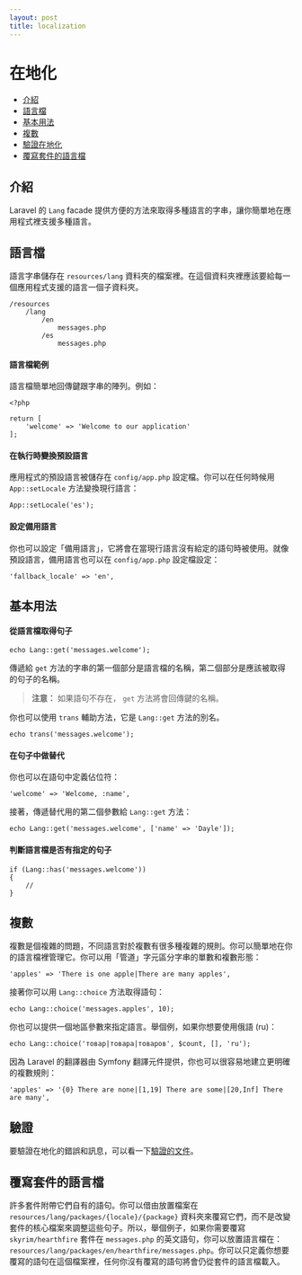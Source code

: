 ```yaml
---
layout: post
title: localization
---
```

# 在地化

- [介紹](#introduction)
- [語言檔](#language-files)
- [基本用法](#basic-usage)
- [複數](#pluralization)
- [驗證在地化](#validation)
- [覆寫套件的語言檔](#overriding-package-language-files)

<a name="introduction"></a>
## 介紹

Laravel 的 `Lang` facade 提供方便的方法來取得多種語言的字串，讓你簡單地在應用程式裡支援多種語言。

<a name="language-files"></a>
## 語言檔

語言字串儲存在 `resources/lang` 資料夾的檔案裡。在這個資料夾裡應該要給每一個應用程式支援的語言一個子資料夾。

	/resources
		/lang
			/en
				messages.php
			/es
				messages.php

#### 語言檔範例

語言檔簡單地回傳鍵跟字串的陣列。例如：

	<?php

	return [
		'welcome' => 'Welcome to our application'
	];

#### 在執行時變換預設語言

應用程式的預設語言被儲存在 `config/app.php` 設定檔。你可以在任何時候用 `App::setLocale` 方法變換現行語言：

	App::setLocale('es');

#### 設定備用語言

你也可以設定「備用語言」，它將會在當現行語言沒有給定的語句時被使用。就像預設語言，備用語言也可以在 `config/app.php` 設定檔設定：

	'fallback_locale' => 'en',

<a name="basic-usage"></a>
## 基本用法

#### 從語言檔取得句子

	echo Lang::get('messages.welcome');

傳遞給 `get` 方法的字串的第一個部分是語言檔的名稱，第二個部分是應該被取得的句子的名稱。

> **注意：** 如果語句不存在， `get` 方法將會回傳鍵的名稱。

你也可以使用 `trans` 輔助方法，它是 `Lang::get` 方法的別名。

	echo trans('messages.welcome');

#### 在句子中做替代

你也可以在語句中定義佔位符：

	'welcome' => 'Welcome, :name',

接著，傳遞替代用的第二個參數給 `Lang::get` 方法：

	echo Lang::get('messages.welcome', ['name' => 'Dayle']);

#### 判斷語言檔是否有指定的句子

	if (Lang::has('messages.welcome'))
	{
		//
	}

<a name="pluralization"></a>
## 複數

複數是個複雜的問題，不同語言對於複數有很多種複雜的規則。你可以簡單地在你的語言檔裡管理它。你可以用「管道」字元區分字串的單數和複數形態：

	'apples' => 'There is one apple|There are many apples',

接著你可以用 `Lang::choice` 方法取得語句：

	echo Lang::choice('messages.apples', 10);

你也可以提供一個地區參數來指定語言。舉個例，如果你想要使用俄語 (ru)：

	echo Lang::choice('товар|товара|товаров', $count, [], 'ru');

因為 Laravel 的翻譯器由 Symfony 翻譯元件提供，你也可以很容易地建立更明確的複數規則：

	'apples' => '{0} There are none|[1,19] There are some|[20,Inf] There are many',


<a name="validation"></a>
## 驗證

要驗證在地化的錯誤和訊息，可以看一下<a href="/laravel_tw/docs/5.0/validation#localization">驗證的文件</a>。

<a name="overriding-package-language-files"></a>
## 覆寫套件的語言檔

許多套件附帶它們自有的語句。你可以借由放置檔案在 `resources/lang/packages/{locale}/{package}` 資料夾來覆寫它們，而不是改變套件的核心檔案來調整這些句子。所以，舉個例子，如果你需要覆寫 `skyrim/hearthfire` 套件在 `messages.php` 的英文語句，你可以放置語言檔在： `resources/lang/packages/en/hearthfire/messages.php`。你可以只定義你想要覆寫的語句在這個檔案裡，任何你沒有覆寫的語句將會仍從套件的語言檔載入。
